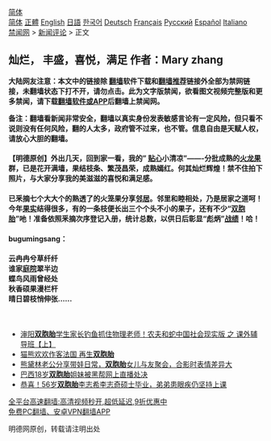  <!-- 面包屑导航 --> <div class="breadcrumb"><!-- GTranslate: https://gtranslate.io/ -->  <div class="switcher notranslate">  <div class="selected">  <a href="#" onclick="return false;"> 简体</a>  </div>  <div class="option">  <a href="https://www.bannedbook.org" onclick="doGTranslate('zh-CN|zh-CN');jQuery('div.switcher div.selected a').html(jQuery(this).html());return false;" title="简体中文" class="nturl selected"> 简体</a>  <a href="https://www.bannedbook.org/zh-tw/" onclick="doGTranslate('zh-CN|zh-TW');jQuery('div.switcher div.selected a').html(jQuery(this).html());return false;" title="繁體中文" class="nturl"> 正體</a>  <a href="https://www.bannedbook.org/en/" onclick="doGTranslate('zh-CN|en');jQuery('div.switcher div.selected a').html(jQuery(this).html());return false;" title="English" class="nturl"> English</a>  <a href="https://www.bannedbook.org/ja/" onclick="doGTranslate('zh-CN|ja');jQuery('div.switcher div.selected a').html(jQuery(this).html());return false;" title="日本語" class="nturl"> 日語</a>  <a href="https://www.bannedbook.org/ko/" onclick="doGTranslate('zh-CN|ko');jQuery('div.switcher div.selected a').html(jQuery(this).html());return false;" title="한국어" class="nturl"> 한국어</a>  <a href="https://www.bannedbook.org/de/" onclick="doGTranslate('zh-CN|de');jQuery('div.switcher div.selected a').html(jQuery(this).html());return false;" title="Deutsch" class="nturl"> Deutsch</a>  <a href="https://www.bannedbook.org/fr/" onclick="doGTranslate('zh-CN|fr');jQuery('div.switcher div.selected a').html(jQuery(this).html());return false;" title="Français" class="nturl"> Français</a>  <a href="https://www.bannedbook.org/ru/" onclick="doGTranslate('zh-CN|ru');jQuery('div.switcher div.selected a').html(jQuery(this).html());return false;" title="Русский" class="nturl"> Русский</a>  <a href="https://www.bannedbook.org/es/" onclick="doGTranslate('zh-CN|es');jQuery('div.switcher div.selected a').html(jQuery(this).html());return false;" title="Español" class="nturl"> Español</a>  <a href="https://www.bannedbook.org/it/" onclick="doGTranslate('zh-CN|it');jQuery('div.switcher div.selected a').html(jQuery(this).html());return false;" title="Italiano" class="nturl"> Italiano</a>  </div>  </div>      <div class='breadcrumb-sub'><!-- Breadcrumb NavXT 6.3.0 --> <a href="https://www.bannedbook.org/" class="home">禁闻网</a> &gt; <a href="https://www.bannedbook.org/bnews/comments/" class="category">新闻评论</a> &gt; 正文</div></div><h2>灿烂， 丰盛，喜悦，满足 作者：Mary zhang</h2> <p class="notice"><b>大陆网友注意：本文中的链接除 <a href="https://github.com/bannedbook/fanqiang" >翻墙</a>软件下载和<a href="https://github.com/killgcd/justmysocks/blob/master/README.md">翻墙推荐</a>链接外全部为禁网链接，未翻墙状态下打不开，请勿点击。此为文字版禁闻，欲看图文视频完整版和更多禁闻，请下载<a href="https://github.com/bannedbook/fanqiang">翻墙软件或APP</a>后翻墙上禁闻网。</p><p>备注：翻墙看新闻非常安全，翻墙以真实身份发表敏感言论有一定风险，但只看不说则没有任何风险，翻的人太多，政府管不过来，也不管。信息自由是天赋人权，请放心大胆的翻墙。</b></p>  <div class="entry"> <p>              <a href="https://i1.wp.com/upload-images-bucket-v64rleca837do.s3.eu-west-1.amazonaws.com/wp-content/uploads/2021/08/21050639/nona_1629486275641085-1.jpg?fit=1024%2C768&#038;ssl=1" data-caption=""></a>                            </p> <h4>【明德原创】外出几天，回到家一看，我的” <a href="https://www.bannedbook.org/bnews/tag/%E8%B4%B4%E5%BF%83/" class="st_tag internal_tag" rel="tag" title="标签 贴心 下的日志">贴心</a>小清凉”——-分批成熟的<a href="https://www.bannedbook.org/bnews/tag/%E7%81%AB%E9%BE%99%E6%9E%9C/" class="st_tag internal_tag" rel="tag" title="标签 火龙果 下的日志">火龙果</a>群，已是花开满墙，果结枝条、繁茂昌荣，成熟嫣红。何其灿烂辉煌！禁不住拍下照片，与大家分享我的美滋滋的喜悦和满足感。</h4> <h4>已釆摘七个大大个的熟透了的火笼果分享<a href="https://www.bannedbook.org/bnews/tag/%e9%82%bb%e5%b1%85/" class="st_tag internal_tag" rel="tag" title="标签 邻居 下的日志">邻居</a>。邻里和睦相处，乃是居家之道呵！<br /> 今年<a href="https://www.bannedbook.org/bnews/tag/%E6%9E%9C%E5%AE%9E/" class="st_tag internal_tag" rel="tag" title="标签 果实 下的日志">果实</a>结得很多，有的一条枝便长出三个个头不小的果子，还有不少“<a href="https://www.bannedbook.org/bnews/tag/%e5%8f%8c%e8%83%9e%e8%83%8e/" class="st_tag internal_tag" rel="tag" title="标签 双胞胎 下的日志">双胞胎</a>”吔！准备依照釆摘次序登记入册，统计总数，以供日后彰显“彪炳”<a href="https://www.bannedbook.org/bnews/tag/%E6%88%98%E7%BB%A9/" class="st_tag internal_tag" rel="tag" title="标签 战绩 下的日志">战绩</a>！哈！</h4> <p></p> <p></p>  <p></p> <p></p> <p></p>  <p></p> <p></p> <p></p>  <p></p> <h4>bugumingsang：</h4> <h4>云冉冉兮草纤纤<br /> 谁家<a href="https://www.bannedbook.org/bnews/tag/%E5%BA%AD%E9%99%A2/" class="st_tag internal_tag" rel="tag" title="标签 庭院 下的日志">庭院</a>翠半边<br /> 蝶鸟风雨曾经处<br /> 秋香硕果漫栏杆<br /> 晴日碧枝悄伸张&#8230;&#8230;</h4> <p>&nbsp;</p> <ul class='op-related-articles' title='相关阅读'> <li><a href='https://www.bannedbook.org/bnews/bannedvideo/20210809/1602923.html' target='_blank'>渖阳<b>双胞胎</b>学生家长钓鱼抓住物理老师！农夫和蛇中国社会现实版 之 课外辅导班【上】</a></li> <li><a href='https://www.bannedbook.org/bnews/baitai/20210803/1599344.html' target='_blank'>猫熊欢欢作客法国 再生<b>双胞胎</b></a></li> <li><a href='https://www.bannedbook.org/bnews/yule/20210726/1594301.html' target='_blank'>熊黛林老公分享带娃日常，<b>双胞胎</b>女儿与友聚会，合影时表情差异大</a></li> <li><a href='https://www.bannedbook.org/bnews/baitai/20210725/1593811.html' target='_blank'>巴西18岁<b>双胞胎</b>姐妹被黑帮网上直播处决</a></li> <li><a href='https://www.bannedbook.org/bnews/yule/20210722/1591639.html' target='_blank'>恭喜！56岁<b>双胞胎</b>李志希李志奇硕士毕业，弟弟患眼疾仍坚持上课</a></li> </ul> <p class="texttj"> <a href="https://github.com/bannedbook/fanqiang/wiki/V2ray%E6%9C%BA%E5%9C%BA" target="_blank">全平台高速翻墙:高清视频秒开,超低延迟,9折优惠中</a><br/> <a href="https://github.com/bannedbook/fanqiang/wiki/%E7%A6%81%E9%97%BB%E7%BD%91%E5%AE%89%E5%8D%93%E7%BF%BB%E5%A2%99%E6%96%B0%E9%97%BBAPP" target="_blank">免费PC翻墙、安卓VPN翻墙APP</a></p> <p>明德网原创，转载请注明出处</p><a name='sharetosocial'></a>  <div style="margin-bottom:5px;padding-bottom:5px;clear:both"> <div id="archive-pix-1" class="banner-ads"> <!-- AuctionX Display platform tag START --> <div id="26318x728x90x621x_ADSLOT2" clicktrack="%%CLICK_URL_ESC%%"></div> <!-- AuctionX Display platform tag END --> </div> <div id="archive-pix-2" class="banner-ads"> <!-- AuctionX Display platform tag START --> <div id="26315x300x250x621x_ADSLOT2" clicktrack="%%CLICK_URL_ESC%%"></div> <!-- AuctionX Display platform tag END --> </div> </div>  <div id="archive-pix-1" class="banner-ads"> <!-- AuctionX Display platform tag START --> <div id="26318x728x90x621x_ADSLOT3" clicktrack="%%CLICK_URL_ESC%%"></div> <!-- AuctionX Display platform tag END --> </div> </div><!--END ENTRY--> 